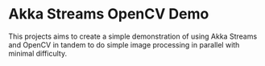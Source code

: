 Akka Streams OpenCV Demo
========================

This projects aims to create a simple demonstration of using Akka Streams and OpenCV in tandem to do simple image processing in parallel with minimal difficulty.